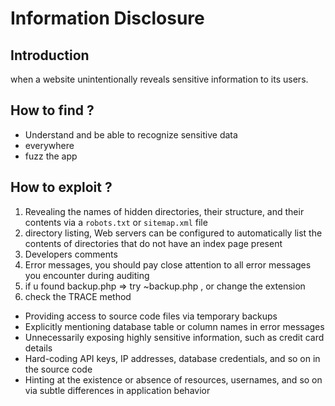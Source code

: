 # Information Disclosure 
## Introduction 
when a website unintentionally reveals
sensitive information to its users.
## How to find ? 
- Understand and be able to recognize sensitive data 
- everywhere 
- fuzz the app
## How to exploit ? 
1. Revealing the names of hidden directories, their structure, and their contents via a `robots.txt` or `sitemap.xml` file 
2. directory listing, Web servers can be configured to automatically list the contents of directories that do not have an index page present
3. Developers comments
4. Error messages, you should pay close attention to all error messages you encounter during auditing
5. if u found backup.php => try ~backup.php , or change the extension 
6. check the TRACE method 

- Providing access to source code files via temporary backups
- Explicitly mentioning database table or column names in error messages
- Unnecessarily exposing highly sensitive information, such as credit card details
- Hard-coding API keys, IP addresses, database credentials, and so on in the source code
- Hinting at the existence or absence of resources, usernames, and so on via subtle differences in application behavior